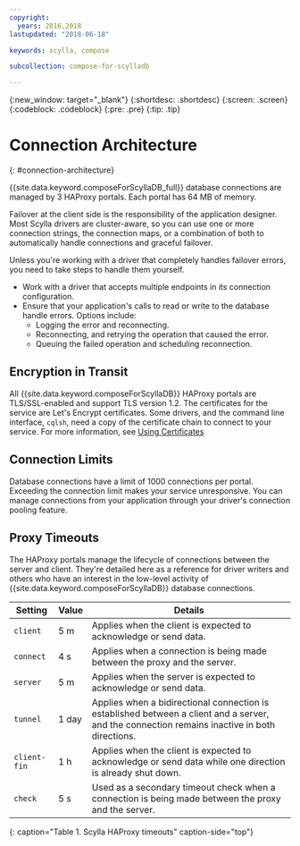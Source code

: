```yaml
---
copyright:
  years: 2016,2018
lastupdated: "2018-06-18"

keywords: scylla, compose

subcollection: compose-for-scylladb

---
```


{:new_window: target="_blank"}
{:shortdesc: .shortdesc}
{:screen: .screen}
{:codeblock: .codeblock}
{:pre: .pre}
{:tip: .tip}

# Connection Architecture
{: #connection-architecture}

{{site.data.keyword.composeForScyllaDB_full}} database connections are managed by 3 HAProxy portals. Each portal has 64 MB of memory.

Failover at the client side is the responsibility of the application designer. Most Scylla drivers are cluster-aware, so you can use one or more connection strings, the connection maps, or a combination of both to automatically handle connections and graceful failover.

Unless you're working with a driver that completely handles failover errors, you need to take steps to handle them yourself.

* Work with a driver that accepts multiple endpoints in its connection configuration.
* Ensure that your application's calls to read or write to the database handle errors. Options include:
  + Logging the error and reconnecting.
  + Reconnecting, and retrying the operation that caused the error.
  + Queuing the failed operation and scheduling reconnection.

## Encryption in Transit

All {{site.data.keyword.composeForScyllaDB}} HAProxy portals are TLS/SSL-enabled and support TLS version 1.2. The certificates for the service are Let's Encrypt certificates. Some drivers, and the command line interface, `cqlsh`, need a copy of the certificate chain to connect to your service. For more information, see [Using Certificates](/docs/services/ComposeForScyllaDB?topic=compose-for-scylladb-scylla-certificates)

## Connection Limits

Database connections have a limit of 1000 connections per portal. Exceeding the connection limit makes your service unresponsive. You can manage connections from your application through your driver's connection pooling feature.

## Proxy Timeouts

The HAProxy portals manage the lifecycle of connections between the server and client. They're detailed here as a reference for driver writers and others who have an interest in the low-level activity of {{site.data.keyword.composeForScyllaDB}} database connections.

Setting | Value | Details
----------|-----------|-----------
`client` | 5 m | Applies when the client is expected to acknowledge or send data.
`connect` | 4 s | Applies when a connection is being made between the proxy and the server.
`server` | 5 m | Applies when the server is expected to acknowledge or send data.
`tunnel` | 1 day | Applies when a bidirectional connection is established between a client and a server, and the connection remains inactive in both directions.
`client-fin` | 1 h | Applies when the client is expected to acknowledge or send data while one direction is already shut down.
`check` | 5 s | Used as a secondary timeout check when a connection is being made between the proxy and the server.

{: caption="Table 1. Scylla HAProxy timeouts" caption-side="top"}
